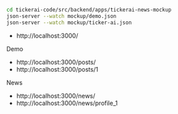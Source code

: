 ```sh
cd tickerai-code/src/backend/apps/tickerai-news-mockup
json-server --watch mockup/demo.json
json-server --watch mockup/ticker-ai.json
```

+ http://localhost:3000/

Demo
+ http://localhost:3000/posts/
+ http://localhost:3000/posts/1

News
+ http://localhost:3000/news/
+ http://localhost:3000/news/profile_1
